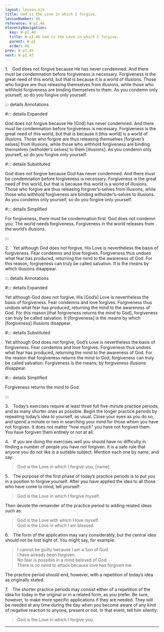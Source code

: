 ```yaml
---
layout: lesson.njk
title: God is the Love in which I forgive.
lessonNumber: 46
reference: W-pI.46
eleventyNavigation:
  key: W-pI.46
  title: W-pI.46 God is the Love in which I forgive.
  parent: W-pI
  order: 46
prev: W-pI.45
next: W-pI.47
---
```


1. God does not forgive because He has never condemned. 
And there must be condemnation before forgiveness is necessary. 
Forgiveness is the great need of this world, but that is because it is a world of illusions. 
Those who forgive are thus releasing themselves from illusions, while those who withhold forgiveness are binding themselves to them. 
As you condemn only yourself, so do you forgive only yourself.

::: details Annotations

#::: details Expanded

God does not forgive because He [God] has never condemned. 
And there must be condemnation before forgiveness is necessary. 
Forgiveness is the great need of this world, but that is because it [this world] is a world of illusions. 
Those who forgive are thus releasing themselves [forgiver’s selves] from illusions, while those who withhold forgiveness are binding themselves [witholder’s selves] to them [illusions]. 
As you condemn only yourself, so do you forgive only yourself.


#::: details Substituted

God does not forgive because God has never condemned. 
And there must be condemnation before forgiveness is necessary. 
Forgiveness is the great need of this world, but that is because this world is a world of illusions. 
Those who forgive are thus releasing forgiver’s-selves from illusions, while those who withhold forgiveness are binding witholder’s-selves to illusions. 
As you condemn only yourself, so do you forgive only yourself.

#::: details Simplified

For forgiveness, there must be condemnation first.
God does not condemn you. 
The world needs forgiveness.
Forgiveness in the world releases from the world’s illusions.

:::


2. Yet although God does not forgive, His Love is nevertheless the basis of forgiveness. 
Fear condemns and love forgives. 
Forgiveness thus undoes what fear has produced, returning the mind to the awareness of God. 
For this reason, forgiveness can truly be called salvation. 
It is the means by which illusions disappear.

::: details Annotations

#::: details Expanded

Yet although God does not forgive, His [God’s] Love is nevertheless the basis of forgiveness. 
Fear condemns and love forgives. 
Forgiveness thus undoes what fear has produced, returning the mind to the awareness of God. 
For this reason [that forgiveness returns the mind to God], forgiveness can truly be called salvation. 
It [forgiveness] is the means by which [forgiveness] illusions disappear.

#::: details Substituted

Yet although God does not forgive, God’s Love is nevertheless the basis of forgiveness. 
Fear condemns and love forgives. 
Forgiveness thus undoes what fear has produced, returning the mind to the awareness of God. 
For the reason that forgiveness returns the mind to God, forgiveness can truly be called salvation. 
Forgiveness is the means; by forgiveness illusions disappear.

#::: details Simplified

Forgiveness returns the mind to God.

:::


3. Today’s exercises require at least three full five-minute practice periods, and as many shorter ones as possible. 
Begin the longer practice periods by repeating today’s idea to yourself, as usual. 
Close your eyes as you do so, and spend a minute or two in searching your mind for those whom you have not forgiven. 
It does not matter <q>how much</q> you have not forgiven them. 
You have forgiven them entirely or not at all.


4. If you are doing the exercises well you should have no difficulty in finding a number of people you have not forgiven. 
It is a safe rule that anyone you do not like is a suitable subject. 
Mention each one by name, and say:

>God is the Love in which I forgive you, [name].


5. The purpose of the first phase of today’s practice periods is to put you in a position to forgive yourself. 
After you have applied the idea to all those who have come to mind, tell yourself:

>God is the Love in which I forgive myself.

Then devote the remainder of the practice period to adding related ideas such as:

>God is the Love with which I love myself.  
God is the Love in which I am blessed.

6. The form of the application may vary considerably, but the central idea should not be lost sight of. 
You might say, for example:

>I cannot be guilty because I am a Son of God.  
I have already been forgiven.  
No fear is possible in a mind beloved of God.  
There is no need to attack because love has forgiven me.

The practice period should end, however, with a repetition of today’s idea as originally stated.


7. The shorter practice periods may consist either of a repetition of the idea for today in the original or in a related form, as you prefer. 
Be sure, however, to make more specific applications if they are needed. 
They will be needed at any time during the day when you become aware of any kind of negative reaction to anyone, present or not. 
In that event, tell him silently:

>God is the Love in which I forgive you.

---
